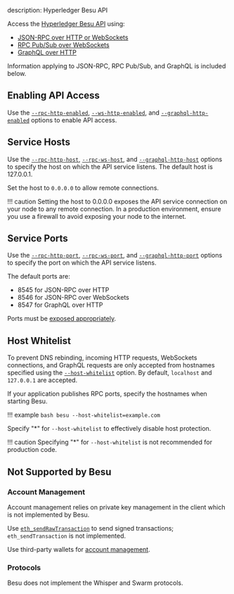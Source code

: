 description: Hyperledger Besu API
<!--- END of page meta data -->

Access the [Hyperledger Besu API](../../../Reference/API-Methods.md) using:

* [JSON-RPC over HTTP or WebSockets](Using-JSON-RPC-API.md) 
* [RPC Pub/Sub over WebSockets](RPC-PubSub.md)
* [GraphQL over HTTP](GraphQL.md)

Information applying to JSON-RPC, RPC Pub/Sub, and GraphQL is included below. 

## Enabling API Access 

Use the [`--rpc-http-enabled`](../../../Reference/CLI/CLI-Syntax.md#rpc-http-enabled), [`--ws-http-enabled`](../../../Reference/CLI/CLI-Syntax.md#rpc-ws-enabled),
and [`--graphql-http-enabled`](../../../Reference/CLI/CLI-Syntax.md#graphql-http-enabled) options to enable API access.

## Service Hosts

Use the [`--rpc-http-host`](../../../Reference/CLI/CLI-Syntax.md#rpc-http-host), [`--rpc-ws-host`](../../../Reference/CLI/CLI-Syntax.md#rpc-ws-host),
and [`--graphql-http-host`](../../../Reference/CLI/CLI-Syntax.md#graphql-http-host) options to specify the host on which the API service listens. 
The default host is 127.0.0.1.  

Set the host to `0.0.0.0` to allow remote connections. 

!!! caution 
    Setting the host to 0.0.0.0 exposes the API service connection on your node to any remote connection. In a 
    production environment, ensure you use a firewall to avoid exposing your node to the internet.  

## Service Ports

Use the [`--rpc-http-port`](../../../Reference/CLI/CLI-Syntax.md#rpc-http-port), [`--rpc-ws-port`](../../../Reference/CLI/CLI-Syntax.md#rpc-ws-port),
and [`--graphql-http-port`](../../../Reference/CLI/CLI-Syntax.md#graphql-http-port) options to specify the port on which the API service listens. 

The default ports are: 

* 8545 for JSON-RPC over HTTP
* 8546 for JSON-RPC over WebSockets
* 8547 for GraphQL over HTTP

Ports must be [exposed appropriately](../../Find-and-Connect/Managing-Peers.md#port-configuration).

## Host Whitelist 

To prevent DNS rebinding, incoming HTTP requests, WebSockets connections, and GraphQL requests are only accepted from hostnames 
specified using the [`--host-whitelist`](../../../Reference/CLI/CLI-Syntax.md#host-whitelist) option. 
By default, `localhost` and `127.0.0.1` are accepted.

If your application publishes RPC ports, specify the hostnames when starting Besu.
 
!!! example
    ```bash
    besu --host-whitelist=example.com
    ```
    
Specify "*" for `--host-whitelist` to effectively disable host protection.

!!! caution 
    Specifying "*" for `--host-whitelist` is not recommended for production code.
    
## Not Supported by Besu

### Account Management 

Account management relies on private key management in the client which is not implemented by Besu. 

Use [`eth_sendRawTransaction`](../../../Reference/API-Methods.md#eth_sendrawtransaction) to send signed transactions; `eth_sendTransaction` is not implemented. 

Use third-party wallets for [account management](../../Send-Transactions/Account-Management.md). 

### Protocols

Besu does not implement the Whisper and Swarm protocols.